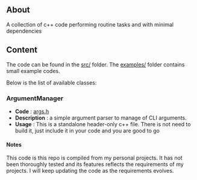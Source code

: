 ## About
A collection of c++ code performing routine tasks and with minimal dependencies

## Content
The code can be found in the [src/](https://github.com/gnader/cppUtilCode/tree/master/src) folder.
The [examples/](https://github.com/gnader/cppUtilCode/tree/master/examples) folder contains small example codes.

Below is the list of available classes:
### ArgumentManager
- __Code__ : [args.h](https://github.com/gnader/cppUtilCode/blob/master/src/args.h)
- __Description__ : a simple argument parser to manage of CLI arguments.
- __Usage__ : This is a standalone header-only c++ file. There is not need to build it, just include it in your code and you are good to go

#### Notes
This code is this repo is compiled from my personal projects.
It has not been thoroughly tested and its features reflects the requirements of my projects.
I will keep updating the code as the requirements evolves.
